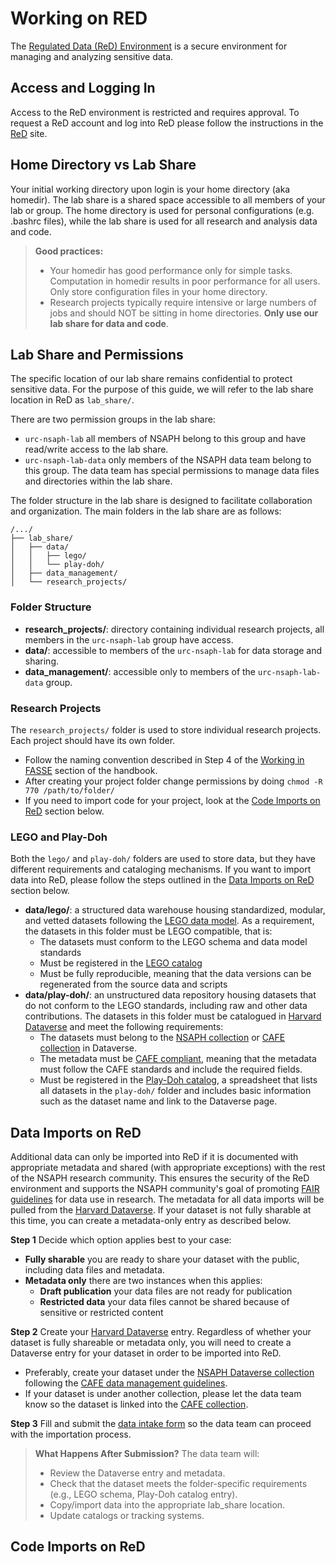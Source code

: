 # Working on RED

The [Regulated Data (ReD) Environment](https://rc.harvard.edu/services/regulated-data-services-user-guide/) is a secure environment for managing and analyzing sensitive data.

## Access and Logging In
Access to the ReD environment is restricted and requires approval. To request a ReD account and log into ReD please follow the instructions in the [ReD](https://rc.harvard.edu/services/regulated-data-services-user-guide/) site.

## Home Directory vs Lab Share
Your initial working directory upon login is your home directory (aka homedir). The lab share is a shared space accessible to all members of your lab or group. The home directory is used for personal configurations (e.g. .bashrc files), while the lab share is used for all research and analysis data and code.

> **Good practices:**
> * Your homedir has good performance only for simple tasks. Computation in homedir results in poor performance for all users. Only store configuration files in your home directory.
>* Research projects typically require intensive or large numbers of jobs and should NOT be sitting in home directories. **Only use our lab share for data and code**.

## Lab Share and Permissions
The specific location of our lab share remains confidential to protect sensitive data. For the purpose of this guide, we will refer to the lab share location in ReD as `lab_share/`.

There are two permission groups in the lab share: 
* `urc-nsaph-lab` all members of NSAPH belong to this group and have read/write access to the lab share.
* `urc-nsaph-lab-data` only members of the NSAPH data team belong to this group. The data team has special permissions to manage data files and directories within the lab share.

The folder structure in the lab share is designed to facilitate collaboration and organization. The main folders in the lab share are as follows:

```
/.../
├── lab_share/
│   ├── data/
│   │   ├── lego/
│   │   └── play-doh/
│   ├── data_management/
│   └── research_projects/
```

### Folder Structure
* **research_projects/**: directory containing individual research projects, all members in the `urc-nsaph-lab` group have access.
* **data/**: accessible to members of the `urc-nsaph-lab` for data storage and sharing.
* **data_management/**: accessible only to members of the `urc-nsaph-lab-data` group.

### Research Projects
The `research_projects/` folder is used to store individual research projects. Each project should have its own folder. 
* Follow the naming convention described in Step 4 of the [Working in FASSE](fasse.md) section of the handbook.
* After creating your project folder change permissions by doing `chmod -R 770 /path/to/folder/`
* If you need to import code for your project, look at the [Code Imports on ReD](#code-imports-on-red) section below.

### LEGO and Play-Doh 
Both the `lego/` and `play-doh/` folders are used to store data, but they have different requirements and cataloging mechanisms. If you want to import data into ReD, please follow the steps outlined in the [Data Imports on ReD](#data-imports-on-red) section below.

* **data/lego/**: a structured data warehouse housing standardized, modular, and vetted datasets following the [LEGO data model](lego_data_model.md). As a requirement, the datasets in this folder must be LEGO compatible, that is:
    - The datasets must conform to the LEGO schema and data model standards
    - Must be registered in the [LEGO catalog](https://lego-catalog.netlify.app/)
    - Must be fully reproducible, meaning that the data versions can be regenerated from the source data and scripts
* **data/play-doh/**: an unstructured data repository housing datasets that do not conform to the LEGO standards, including raw and other data contributions. The datasets in this folder must be catalogued in [Harvard Dataverse](https://dataverse.harvard.edu) and meet the following requirements:
    - The datasets must belong to the [NSAPH collection](https://dataverse.harvard.edu/dataverse/nsaph) or [CAFE collection](https://dataverse.harvard.edu/dataverse/cafe) in Dataverse.
    - The metadata must be [CAFE compliant](https://climate-cafe.github.io/intro.html), meaning that the metadata must follow the CAFE standards and include the required fields.
    - Must be registered in the [Play-Doh catalog](https://docs.google.com/spreadsheets/d/1wWP48xTTigh7xwGSEsQax68cpaqoxmfqNX4QK838nYM/edit?usp=sharing), a spreadsheet that lists all datasets in the `play-doh/` folder and includes basic information such as the dataset name and link to the Dataverse page.

## Data Imports on ReD

Additional data can only be imported into ReD if it is documented with appropriate metadata and shared (with appropriate exceptions) with the rest of the NSAPH research community. This ensures the security of the ReD environment and supports the NSAPH community's goal of promoting [FAIR guidelines](https://www.go-fair.org/fair-principles/) for data use in research. The metadata for all data imports will be pulled from the [Harvard Dataverse](https://dataverse.harvard.edu). If your dataset is not fully sharable at this time, you can create a metadata-only entry as described below.

**Step 1** Decide which option applies best to your case:
* **Fully sharable** you are ready to share your dataset with the public, including data files and metadata.
* **Metadata only** there are two instances when this applies:
    - **Draft publication** your data files are not ready for publication
    - **Restricted data** your data files cannot be shared because of sensitive or restricted content

**Step 2** Create your [Harvard Dataverse](https://dataverse.harvard.edu) entry. Regardless of whether your dataset is fully shareable or metadata only, you will need to create a Dataverse entry for your dataset in order to be imported into ReD.
  - Preferably, create your dataset under the [NSAPH Dataverse collection](https://dataverse.harvard.edu/dataverse/nsaph) following the [CAFE data management guidelines](https://climate-cafe.github.io/intro.html). 
  - If your dataset is under another collection, please let the data team know so the dataset is linked into the [CAFE collection](https://dataverse.harvard.edu/dataverse/cafe).

**Step 3** Fill and submit the [data intake form](https://docs.google.com/forms/d/e/1FAIpQLSdnxBGA71_w7nGiKg0L81GQMkXlI0CN4ogRkp3cBV2VQPgt_A/viewform?usp=header) so the data team can proceed with the importation process.

>**What Happens After Submission?** The data team will:
>* Review the Dataverse entry and metadata.
>* Check that the dataset meets the folder-specific requirements (e.g., LEGO schema, Play-Doh catalog entry).
>* Copy/import data into the appropriate lab_share location.
>* Update catalogs or tracking systems.

## Code Imports on ReD
